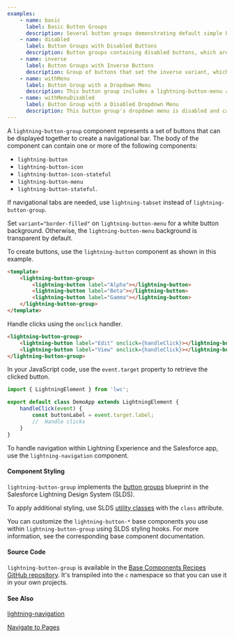 ```yaml
---
examples:
    - name: basic
      label: Basic Button Groups
      description: Several button groups demonstrating default simple buttons, buttons with icons and variants, and a diverse set of button types contained in a single button group.
    - name: disabled
      label: Button Groups with Disabled Buttons
      description: Button groups containing disabled buttons, which are grayed out and can't be clicked. Buttons are disabled individually.
    - name: inverse
      label: Button Groups with Inverse Buttons
      description: Group of buttons that set the inverse variant, which displays with a dark background. The variant is set on each button.
    - name: withMenu
      label: Button Group with a Dropdown Menu
      description: This button group includes a lightning-button-menu as the last button, to provide a dropdown menu.
    - name: withMenuDisabled
      label: Button Group with a Disabled Dropdown Menu
      description: This button group's dropdown menu is disabled and can't be clicked.
---
```


A `lightning-button-group` component represents a set of buttons that can be displayed together to create a navigational bar. The body of the component can contain one or more of the following components:

-   `lightning-button`
-   `lightning-button-icon`
-   `lightning-button-icon-stateful`
-   `lightning-button-menu`
-   `lightning-button-stateful`.

If navigational tabs are needed, use `lightning-tabset` instead of `lightning-button-group`.

Set `variant="border-filled"` on `lightning-button-menu` for a white button background. Otherwise, the `lightning-button-menu` background is transparent by default.

To create buttons, use the `lightning-button` component as shown in this example.

```html
<template>
    <lightning-button-group>
        <lightning-button label="Alpha"></lightning-button>
        <lightning-button label="Beta"></lightning-button>
        <lightning-button label="Gamma"></lightning-button>
    </lightning-button-group>
</template>
```

Handle clicks using the `onclick` handler.

```html
<lightning-button-group>
    <lightning-button label="Edit" onclick={handleClick}></lightning-button>
    <lightning-button label="View" onclick={handleClick}></lightning-button>
</lightning-button-group>
```

In your JavaScript code, use the `event.target` property to retrieve the clicked button.

```javascript
import { LightningElement } from 'lwc';

export default class DemoApp extends LightningElement {
    handleClick(event) {
        const buttonLabel = event.target.label;
        //  Handle clicks
    }
}
```

To handle navigation within Lightning Experience and the Salesforce app, use the `lightning-navigation` component.

#### Component Styling

`lightning-button-group` implements the [button groups](https://www.lightningdesignsystem.com/components/button-groups/) blueprint in the Salesforce Lightning Design System (SLDS).

To apply additional styling, use SLDS [utility classes](https://www.lightningdesignsystem.com/utilities/alignment) with the `class` attribute.

You can customize the `lightning-button-*` base components you use within `lightning-button-group` using SLDS styling hooks. For more information, see the corresponding base component documentation.

#### Source Code

`lightning-button-group` is available in the [Base Components Recipes GitHub repository](https://github.com/salesforce/base-components-recipes#documentation). It's transpiled into the `c` namespace so that you can use it in your own projects.

#### See Also

[lightning-navigation](bundle/lightning-navigation/documentation)

[Navigate to Pages](docs/component-library/documentation/lwc/lwc.use_navigate)
